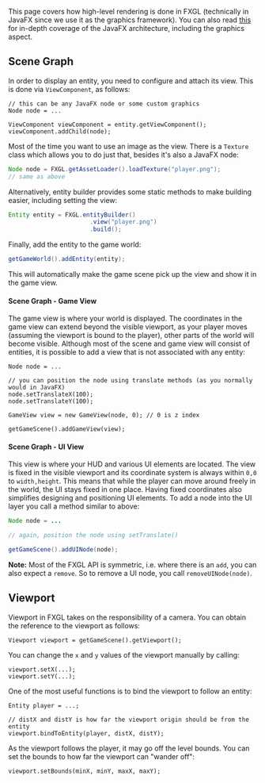 This page covers how high-level rendering is done in FXGL (technically in JavaFX since we use it as the graphics framework). You can also read [this](http://docs.oracle.com/javase/8/javafx/get-started-tutorial/jfx-architecture.htm#A1106328) for in-depth coverage of the JavaFX architecture, including the graphics aspect.

## Scene Graph

In order to display an entity, you need to configure and attach its view.
This is done via `ViewComponent`, as follows:

```
// this can be any JavaFX node or some custom graphics
Node node = ...

ViewComponent viewComponent = entity.getViewComponent();
viewComponent.addChild(node);
```

Most of the time you want to use an image as the view.
There is a `Texture` class which allows you to do just that, besides it's also a JavaFX node:

```java
Node node = FXGL.getAssetLoader().loadTexture("player.png");
// same as above
```

Alternatively, entity builder provides some static methods to make building easier, including setting the view:

```java
Entity entity = FXGL.entityBuilder()
                       .view("player.png")
                       .build();
```

Finally, add the entity to the game world:

```java
getGameWorld().addEntity(entity);
```

This will automatically make the game scene pick up the view and show it in the game view.

#### Scene Graph - Game View

The game view is where your world is displayed.
The coordinates in the game view can extend beyond the visible viewport, as your player moves (assuming the viewport is bound to the player), other parts of the world will become visible.
Although most of the scene and game view will consist of entities, it is possible to add a view that is not associated with any entity:

```
Node node = ...

// you can position the node using translate methods (as you normally would in JavaFX)
node.setTranslateX(100);
node.setTranslateY(100);

GameView view = new GameView(node, 0); // 0 is z index

getGameScene().addGameView(view);
```

#### Scene Graph - UI View

This view is where your HUD and various UI elements are located.
The view is fixed in the visible viewport and its coordinate system is always within `0,0` to `width,height`.
This means that while the player can move around freely in the world, the UI stays fixed in one place.
Having fixed coordinates also simplifies designing and positioning UI elements.
To add a node into the UI layer you call a method similar to above:

```java
Node node = ...

// again, position the node using setTranslate()

getGameScene().addUINode(node);
```

**Note:** Most of the FXGL API is symmetric, i.e. where there is an `add`, you can also expect a `remove`. So to remove a UI node, you call `removeUINode(node)`.

## Viewport

Viewport in FXGL takes on the responsibility of a camera.
You can obtain the reference to the viewport as follows:

```
Viewport viewport = getGameScene().getViewport();
```

You can change the `x` and `y` values of the viewport manually by calling:

```
viewport.setX(...);
viewport.setY(...);
```

One of the most useful functions is to bind the viewport to follow an entity:

```
Entity player = ...;

// distX and distY is how far the viewport origin should be from the entity
viewport.bindToEntity(player, distX, distY);
```

As the viewport follows the player, it may go off the level bounds.
You can set the bounds to how far the viewport can "wander off":

```
viewport.setBounds(minX, minY, maxX, maxY);
```